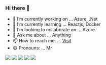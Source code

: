 ### Hi there 👋

- 🔭 I’m currently working on ... Azure, .Net
- 🌱 I’m currently learning ... Reactjs, Docker
- 👯 I’m looking to collaborate on ... Azure
- 💬 Ask me about ... Anything
- 📫 How to reach me: ... [Visit](www.arpitfs.cf)
- 😄 Pronouns: ... Mr


  
![](https://vistr.dev/badge?repo=arpitfs)
[![](https://img.shields.io/badge/-@arpitfs-%23181717?style=flat-square&logo=github)](https://github.com/arpitfs)
[![](https://img.shields.io/badge/-Arpit%20Malik-blue?style=flat-square&logo=Linkedin&logoColor=white&link=https://www.linkedin.com/in/arpit-malik-3816a8135/)](https://www.linkedin.com/in/arpit-malik-3816a8135/)
[![](https://img.shields.io/website?color=0ab9e6&style=flat-square&up_message=arpitfs.cf&url=https%3A%2F%2Farpitfs.cf)](https://arpitfs.cf)
[![](https://img.shields.io/badge/@arpitfs-black?style=flat-square&logo=medium)](https://medium.com/@arpitfs)

<!--[![Github stats](https://github-readme-stats.vercel.app/api?username=arpitfs)](https://github.com/anuraghazra/github-readme-stats) -->
